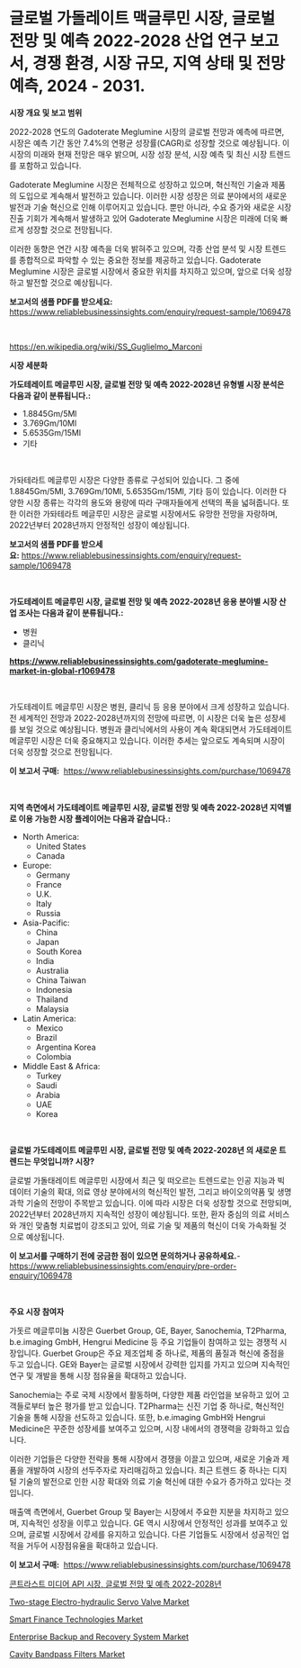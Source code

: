 <p><h1>글로벌 가돌레이트 맥글루민 시장, 글로벌 전망 및 예측 2022-2028 산업 연구 보고서, 경쟁 환경, 시장 규모, 지역 상태 및 전망 예측, 2024 - 2031.</h1></p><p><strong>시장 개요 및 보고 범위</strong></p>
<p><p>2022-2028 연도의 Gadoterate Meglumine 시장의 글로벌 전망과 예측에 따르면, 시장은 예측 기간 동안 7.4%의 연평균 성장률(CAGR)로 성장할 것으로 예상됩니다. 이 시장의 미래와 현재 전망은 매우 밝으며, 시장 성장 분석, 시장 예측 및 최신 시장 트렌드를 포함하고 있습니다.</p><p>Gadoterate Meglumine 시장은 전체적으로 성장하고 있으며, 혁신적인 기술과 제품의 도입으로 계속해서 발전하고 있습니다. 이러한 시장 성장은 의료 분야에서의 새로운 발전과 기술 혁신으로 인해 이루어지고 있습니다. 뿐만 아니라, 수요 증가와 새로운 시장 진출 기회가 계속해서 발생하고 있어 Gadoterate Meglumine 시장은 미래에 더욱 빠르게 성장할 것으로 전망됩니다.</p><p>이러한 동향은 연간 시장 예측을 더욱 밝혀주고 있으며, 각종 산업 분석 및 시장 트렌드를 종합적으로 파악할 수 있는 중요한 정보를 제공하고 있습니다. Gadoterate Meglumine 시장은 글로벌 시장에서 중요한 위치를 차지하고 있으며, 앞으로 더욱 성장하고 발전할 것으로 예상됩니다.</p></p>
<p><strong>보고서의 샘플 PDF를 받으세요:</strong> <a href="https://www.reliablebusinessinsights.com/enquiry/request-sample/1069478">https://www.reliablebusinessinsights.com/enquiry/request-sample/1069478</a></p>
<p>&nbsp;</p>
<p><a href="https://en.wikipedia.org/wiki/SS_Guglielmo_Marconi">https://en.wikipedia.org/wiki/SS_Guglielmo_Marconi</a></p>
<p><strong>시장 세분화</strong></p>
<p><strong>가도테레이트 메글루민 시장, 글로벌 전망 및 예측 2022-2028년 유형별 시장 분석은 다음과 같이 분류됩니다.:</strong></p>
<p><ul><li>1.8845Gm/5Ml</li><li>3.769Gm/10Ml</li><li>5.6535Gm/15Ml</li><li>기타</li></ul></p>
<p>&nbsp;</p>
<p><p>가돠테라트 메글루민 시장은 다양한 종류로 구성되어 있습니다. 그 중에 1.8845Gm/5Ml, 3.769Gm/10Ml, 5.6535Gm/15Ml, 기타 등이 있습니다. 이러한 다양한 시장 종류는 각각의 용도와 용량에 따라 구매자들에게 선택의 폭을 넓혀줍니다. 또한 이러한 가돠테라트 메글루민 시장은 글로벌 시장에서도 유망한 전망을 자랑하며, 2022년부터 2028년까지 안정적인 성장이 예상됩니다.</p></p>
<p><strong>보고서의 샘플 PDF를 받으세요:</strong>&nbsp;<a href="https://www.reliablebusinessinsights.com/enquiry/request-sample/1069478">https://www.reliablebusinessinsights.com/enquiry/request-sample/1069478</a></p>
<p>&nbsp;</p>
<p><strong> 가도테레이트 메글루민 시장, 글로벌 전망 및 예측 2022-2028년 응용 분야별 시장 산업 조사는 다음과 같이 분류됩니다.:</strong></p>
<p><ul><li>병원</li><li>클리닉</li></ul></p>
<p><strong><a href="https://www.reliablebusinessinsights.com/gadoterate-meglumine-market-in-global-r1069478">https://www.reliablebusinessinsights.com/gadoterate-meglumine-market-in-global-r1069478</a></strong></p>
<p>&nbsp;</p>
<p><p>가도테레이트 메글루민 시장은 병원, 클리닉 등 응용 분야에서 크게 성장하고 있습니다. 전 세계적인 전망과 2022-2028년까지의 전망에 따르면, 이 시장은 더욱 높은 성장세를 보일 것으로 예상됩니다. 병원과 클리닉에서의 사용이 계속 확대되면서 가도테레이트 메글루민 시장은 더욱 중요해지고 있습니다. 이러한 추세는 앞으로도 계속되며 시장이 더욱 성장할 것으로 전망됩니다.</p></p>
<p><strong>이 보고서 구매:</strong>&nbsp; <a href="https://www.reliablebusinessinsights.com/purchase/1069478">https://www.reliablebusinessinsights.com/purchase/1069478</a></p>
<p>&nbsp;</p>
<p><strong>지역 측면에서 가도테레이트 메글루민 시장, 글로벌 전망 및 예측 2022-2028년 지역별로 이용 가능한 시장 플레이어는 다음과 같습니다.:</strong></p>
<p><ul>
    <li>
        North America:
        <ul>
            <li>United States</li>
            <li>Canada</li>
        </ul>
    </li>
    <li>
        Europe:
        <ul>
            <li>Germany</li>
            <li>France</li>
            <li>U.K.</li>
            <li>Italy</li>
            <li>Russia</li>
        </ul>
    </li>
    <li>
        Asia-Pacific:
        <ul>
            <li>China</li>
            <li>Japan</li>
            <li>South Korea</li>
            <li>India</li>
            <li>Australia</li>
            <li>China Taiwan</li>
            <li>Indonesia</li>
            <li>Thailand</li>
            <li>Malaysia</li>
        </ul>
    </li>
    <li>
        Latin America:
        <ul>
            <li>Mexico</li>
            <li>Brazil</li>
            <li>Argentina Korea</li>
            <li>Colombia</li>
        </ul>
    </li>
    <li>
        Middle East & Africa:
        <ul>
            <li>Turkey</li>
            <li>Saudi</li>
            <li>Arabia</li>
            <li>UAE</li>
            <li>Korea</li>
        </ul>
    </li>
    </ul></p>
<p>&nbsp;</p>
<p><strong>글로벌 가도테레이트 메글루민 시장, 글로벌 전망 및 예측 2022-2028년 의 새로운 트렌드는 무엇입니까? 시장?</strong></p>
<p><p>글로벌 가돌태레이트 메글루민 시장에서 최근 및 떠오르는 트렌드로는 인공 지능과 빅 데이터 기술의 확대, 의료 영상 분야에서의 혁신적인 발전, 그리고 바이오의약품 및 생명과학 기술의 전망이 주목받고 있습니다. 이에 따라 시장은 더욱 성장할 것으로 전망되며, 2022년부터 2028년까지 지속적인 성장이 예상됩니다. 또한, 환자 중심의 의료 서비스와 개인 맞춤형 치료법이 강조되고 있어, 의료 기술 및 제품의 혁신이 더욱 가속화될 것으로 예상됩니다.</p></p>
<p><strong>이 보고서를 구매하기 전에 궁금한 점이 있으면 문의하거나 공유하세요.</strong>- <a href="https://www.reliablebusinessinsights.com/enquiry/pre-order-enquiry/1069478">https://www.reliablebusinessinsights.com/enquiry/pre-order-enquiry/1069478</a></p>
<p>&nbsp;</p>
<p><strong>주요 시장 참여자</strong></p>
<p><p>가돗르 메글루미늄 시장은 Guerbet Group, GE, Bayer, Sanochemia, T2Pharma, b.e.imaging GmbH, Hengrui Medicine 등 주요 기업들이 참여하고 있는 경쟁적 시장입니다. Guerbet Group은 주요 제조업체 중 하나로, 제품의 품질과 혁신에 중점을 두고 있습니다. GE와 Bayer는 글로벌 시장에서 강력한 입지를 가지고 있으며 지속적인 연구 및 개발을 통해 시장 점유율을 확대하고 있습니다.</p><p>Sanochemia는 주로 국제 시장에서 활동하며, 다양한 제품 라인업을 보유하고 있어 고객들로부터 높은 평가를 받고 있습니다. T2Pharma는 신진 기업 중 하나로, 혁신적인 기술을 통해 시장을 선도하고 있습니다. 또한, b.e.imaging GmbH와 Hengrui Medicine은 꾸준한 성장세를 보여주고 있으며, 시장 내에서의 경쟁력을 강화하고 있습니다.</p><p>이러한 기업들은 다양한 전략을 통해 시장에서 경쟁을 이끌고 있으며, 새로운 기술과 제품을 개발하여 시장의 선두주자로 자리매김하고 있습니다. 최근 트렌드 중 하나는 디지털 기술의 발전으로 인한 시장 확대와 의료 기술 혁신에 대한 수요가 증가하고 있다는 것입니다.</p><p>매출액 측면에서, Guerbet Group 및 Bayer는 시장에서 주요한 지분을 차지하고 있으며, 지속적인 성장을 이루고 있습니다. GE 역시 시장에서 안정적인 성과를 보여주고 있으며, 글로벌 시장에서 강세를 유지하고 있습니다. 다른 기업들도 시장에서 성공적인 업적을 거두어 시장점유율을 확대하고 있습니다.</p></p>
<p><strong>이 보고서 구매:</strong>&nbsp;&nbsp;<a href="https://www.reliablebusinessinsights.com/purchase/1069478">https://www.reliablebusinessinsights.com/purchase/1069478</a></p>
<p><p><a href="https://github.com/sougarounis/Market-Research-Report-List-4/blob/main/1573922130908.md">콘트라스트 미디어 API 시장, 글로벌 전망 및 예측 2022-2028년</a></p><p><a href="https://issuu.com/reportprime-2/docs/two-stage-electro-hydraulic-servo-valve-market-siz">Two-stage Electro-hydraulic Servo Valve Market</a></p><p><a href="https://github.com/ayamgoreng5458/Market-Research-Report-List-1/blob/main/smart-finance-technologies-market.md">Smart Finance Technologies Market</a></p><p><a href="https://github.com/nicholepatriciadoylenwnrjr0/Market-Research-Report-List-3/blob/main/enterprise-backup-and-recovery-system-market.md">Enterprise Backup and Recovery System Market</a></p><p><a href="https://issuu.com/reportprime-2/docs/cavity-bandpass-filters-market-size-2030.pptx">Cavity Bandpass Filters Market</a></p></p>